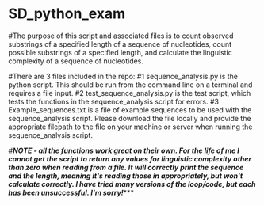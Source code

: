 # SD_python_exam

#The purpose of this script and associated files is to count observed substrings of a specified length of a sequence of nucleotides, count possible substrings of a specified length, and calculate the linguistic complexity of a sequence of nucleotides. 

#There are 3 files included in the repo:
#1 sequence_analysis.py is the python script. This should be run from the command line on a terminal and requires a file input. 
#2 test_sequence_analysis.py is the test script, which tests the functions in the sequence_analysis script for errors.
#3 Example_sequences.txt is a file of example sequences to be used with the sequence_analysis script. Please download the file locally and provide the appropriate filepath to the file on your machine or server when running the sequence_analysis script. 

#***NOTE - all the functions work great on their own. For the life of me I cannot get the script to return any values for linguistic complexity other than zero when reading from a file. It will correctly print the sequence and the length, meaning it's reading those in appropriately, but won't calculate correctly. I have tried many versions of the loop/code, but each has been unsuccessful. I'm sorry!******
